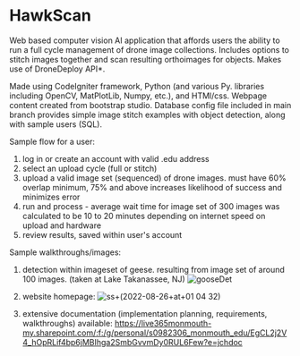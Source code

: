 # HawkScan
Web based computer vision AI application that affords users the ability to run a full cycle management of drone image collections.
Includes options to stitch images together and scan resulting orthoimages for objects. Makes use of DroneDeploy API*.

Made using CodeIgniter framework, Python (and various Py. libraries including OpenCV, MatPlotLib, Numpy, etc.), and HTMl/css. Webpage content created from bootstrap studio.
Database config file included in main branch provides simple image stitch examples with object detection, along with sample users (SQL).

Sample flow for a user:
1) log in or create an account with valid .edu address
2) select an upload cycle (full or stitch)
3) upload a valid image set (sequenced) of drone images. must have 60% overlap minimum, 75% and above increases likelihood of success and minimizes error
4) run and process - average wait time for image set of 300 images was calculated to be 10 to 20 minutes depending on internet speed on upload and hardware
5) review results, saved within user's account

Sample walkthroughs/images:
1) detection within imageset of geese. resulting from image set of around 100 images. (taken at Lake Takanassee, NJ)
![gooseDet](https://user-images.githubusercontent.com/33354404/186954971-520fb720-235f-4dfb-b612-6b7436fdd4cf.jpg)

2) website homepage:
![ss+(2022-08-26+at+01 04 32)](https://user-images.githubusercontent.com/33354404/186957127-2133c774-c5c3-42b2-bbff-54b8ec5acc9b.jpg)


3) extensive documentation (implementation planning, requirements, walkthroughs) available:
https://live365monmouth-my.sharepoint.com/:f:/g/personal/s0982306_monmouth_edu/EgCL2j2V4_hOpRLif4bp6jMBIhga2SmbGvvmDy0RUL6Few?e=jchdoc 
